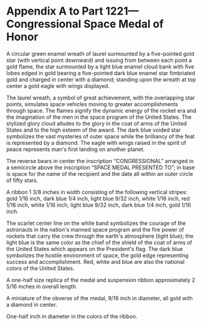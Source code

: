 # Appendix A to Part 1221—Congressional Space Medal of Honor


A circular green enamel wreath of laurel surmounted by a five-pointed gold star (with vertical point downward) and issuing from between each point a gold flame, the star surmounted by a light blue enamel cloud bank with five lobes edged in gold bearing a five-pointed dark blue enamel star fimbriated gold and charged in center with a diamond; standing upon the wreath at top center a gold eagle with wings displayed.


The laurel wreath, a symbol of great achievement, with the overlapping star points, simulates space vehicles moving to greater accomplishments through space. The flames signify the dynamic energy of the rocket era and the imagination of the men in the space program of the United States. The stylized glory cloud alludes to the glory in the coat of arms of the United States and to the high esteem of the award. The dark blue voided star symbolizes the vast mysteries of outer space while the brilliancy of the feat is represented by a diamond. The eagle with wings raised in the spirit of peace represents man's first landing on another planet.


The reverse bears in center the inscription “CONGRESSIONAL” arranged in a semicircle above the inscription “SPACE MEDAL PRESENTED TO”; in base is space for the name of the recipient and the date all within an outer circle of fifty stars.


A ribbon 1
3/8 inches in width consisting of the following vertical stripes: gold 
1/16 inch, dark blue 
1/4 inch, light blue 
9/32 inch, white 
1/16 inch, red 
1/16 inch, white 
1/16 inch, light blue 
9/32 inch, dark blue 
1/4 inch, gold 
1/16 inch.


The scarlet center line on the white band symbolizes the courage of the astronauts in the nation's manned space program and the fire power of rockets that carry the crew through the earth's atmosphere (light blue); the light blue is the same color as the chief of the shield of the coat of arms of the United States which appears on the President's flag. The dark blue symbolizes the hostile environment of space, the gold edge representing success and accomplishment. Red, white and blue are also the national colors of the United States.


A one-half size replica of the medal and suspension ribbon approximately 2
5/16 inches in overall length.


A miniature of the obverse of the medal, 
9/16 inch in diameter, all gold with a diamond in center.


One-half inch in diameter in the colors of the ribbon.




